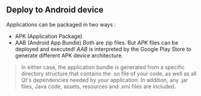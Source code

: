 ## Deploy to Android device

Applications can be packaged in two ways : 
- APK (Application Package)
- AAB (Android App Bundle)
Both are zip files. But *APK* files can be deployed and executed!
*AAB* is interpreted by the Google Play Store to generate different APK device architecture.

> In either case, the application bundle is generated from a specific directory structure that contains the .so file of your code, as well as all Qt's dependencies needed by your application. In addition, any .jar files, Java code, assets, resources and .xml files are included.



